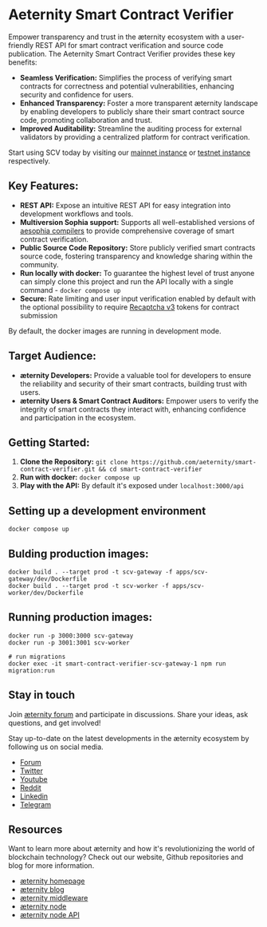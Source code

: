 # Aeternity Smart Contract Verifier

Empower transparency and trust in the æternity ecosystem with a user-friendly REST API for smart contract verification and source code publication. The Aeternity Smart Contract Verifier provides these key benefits:

- **Seamless Verification:** Simplifies the process of verifying smart contracts for correctness and potential vulnerabilities, enhancing security and confidence for users.
- **Enhanced Transparency:** Foster a more transparent æternity landscape by enabling developers to publicly share their smart contract source code, promoting collaboration and trust.
- **Improved Auditability:** Streamline the auditing process for external validators by providing a centralized platform for contract verification.

Start using SCV today by visiting our [mainnet instance](https://scv-gateway.prd.service.aepps.com/api) or [testnet instance](https://scv-gateway-testnet.prd.service.aepps.com/api) respectively.

## Key Features:

- **REST API:** Expose an intuitive REST API for easy integration into development workflows and tools.
- **Multiversion Sophia support:** Supports all well-established versions of [aesophia compilers](https://github.com/aeternity/aesophia) to provide comprehensive coverage of smart contract verification.
- **Public Source Code Repository:** Store publicly verified smart contracts source code, fostering transparency and knowledge sharing within the community.
- **Run locally with docker:** To guarantee the highest level of trust anyone can simply clone this project and run the API locally with a single command - `docker compose up`
- **Secure:** Rate limiting and user input verification enabled by default with the optional possibility to require [Recaptcha v3](https://developers.google.com/recaptcha/docs/v3) tokens for contract submission

By default, the docker images are running in development mode.

## Target Audience:

- **æternity Developers:** Provide a valuable tool for developers to ensure the reliability and security of their smart contracts, building trust with users.
- **æternity Users & Smart Contract Auditors:** Empower users to verify the integrity of smart contracts they interact with, enhancing confidence and participation in the ecosystem.

## Getting Started:

1. **Clone the Repository:** `git clone https://github.com/aeternity/smart-contract-verifier.git && cd smart-contract-verifier`
2. **Run with docker:** `docker compose up`
3. **Play with the API:** By default it's exposed under `localhost:3000/api`

## Setting up a development environment
```
docker compose up
```

## Bulding production images:

```
docker build . --target prod -t scv-gateway -f apps/scv-gateway/dev/Dockerfile
docker build . --target prod -t scv-worker -f apps/scv-worker/dev/Dockerfile
```

## Running production images:
```
docker run -p 3000:3000 scv-gateway
docker run -p 3001:3001 scv-worker

# run migrations
docker exec -it smart-contract-verifier-scv-gateway-1 npm run migration:run
```

## Stay in touch

Join [æternity forum](https://forum.aeternity.com) and participate in discussions. Share your ideas, ask questions, and
get involved!

Stay up-to-date on the latest developments in the æternity ecosystem by following us on social media.

- [Forum](https://forum.aeternity.com/)
- [Twitter](https://twitter.com/aeternity)
- [Youtube](https://www.youtube.com/@aeternityblockchain)
- [Reddit](https://www.reddit.com/r/Aeternity/)
- [Linkedin](https://www.linkedin.com/company/aeternity)
- [Telegram](https://telegram.me/aeternity)

## Resources

Want to learn more about æternity and how it's revolutionizing the world of blockchain technology? Check out our
website, Github repositories and blog for more information.

- [æternity homepage](https://www.aeternity.com)
- [æternity blog](https://blog.aeternity.com)
- [æternity middleware](https://github.com/aeternity/ae_mdw)
- [æternity node](https://github.com/aeternity/aeternity)
- [æternity node API](https://api-docs.aeternity.io)
